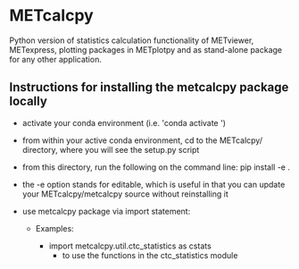 # METcalcpy
Python version of statistics calculation functionality of METviewer, 
METexpress, plotting packages in METplotpy and as stand-alone package for any other application.

Instructions for installing the metcalcpy package locally
---------------------------------------------------------
- activate your conda environment (i.e. 'conda activate <your conda env name>')
- from within your active conda environment, cd to the METcalcpy/ directory, where you will see the setup.py script
- from this directory, run the following on the command line: pip install -e .
- the -e option stands for editable, which is useful in that you can update your METcalcpy/metcalcpy source without reinstalling it 

- use metcalcpy package via import statement:
  - Examples:
   
    - import metcalcpy.util.ctc_statistics as cstats
        - to use the functions in the ctc_statistics module
  
